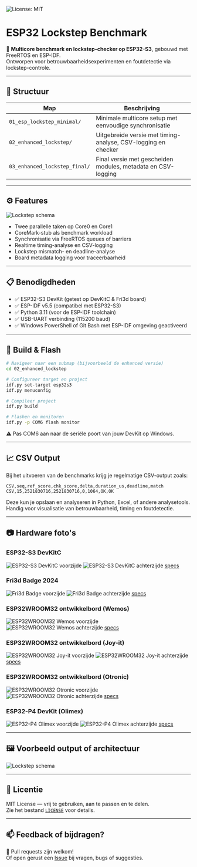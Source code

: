 ![License: MIT](https://img.shields.io/badge/License-MIT-green.svg)

# ESP32 Lockstep Benchmark

🚀 **Multicore benchmark en lockstep-checker op ESP32-S3**, gebouwd met FreeRTOS en ESP-IDF.  
Ontworpen voor betrouwbaarheidsexperimenten en foutdetectie via lockstep-controle.

---

## 📂 Structuur

| Map                        | Beschrijving                                                        |
|---------------------------|---------------------------------------------------------------------|
| `01_esp_lockstep_minimal/`        | Minimale multicore setup met eenvoudige synchronisatie             |
| `02_enhanced_lockstep/`           | Uitgebreide versie met timing-analyse, CSV-logging en checker      |
| `03_enhanced_lockstep_final/`     | Final versie met gescheiden modules, metadata en CSV-logging       |

---

## ⚙️ Features

![Lockstep schema](docs/images/Lockstep_schema.jpg)

- Twee parallelle taken op Core0 en Core1
- CoreMark-stub als benchmark workload
- Synchronisatie via FreeRTOS queues of barriers
- Realtime timing-analyse en CSV-logging
- Lockstep mismatch- en deadline-analyse
- Board metadata logging voor traceerbaarheid

---

## 📋 Benodigdheden

- ✅ ESP32-S3 DevKit (getest op DevKitC & Fri3d board)
- ✅ ESP-IDF v5.5 (compatibel met ESP32-S3)
- ✅ Python 3.11 (voor de ESP-IDF toolchain)
- ✅ USB-UART verbinding (115200 baud)
- ✅ Windows PowerShell of Git Bash met ESP-IDF omgeving geactiveerd

---

## 🔧 Build & Flash

```bash
# Navigeer naar een submap (bijvoorbeeld de enhanced versie)
cd 02_enhanced_lockstep

# Configureer target en project
idf.py set-target esp32s3
idf.py menuconfig

# Compileer project
idf.py build

# Flashen en monitoren
idf.py -p COM6 flash monitor
```
⚠️ Pas COM6 aan naar de seriële poort van jouw DevKit op Windows.

---

## 📈 CSV Output

Bij het uitvoeren van de benchmarks krijg je regelmatige CSV-output zoals:

```
CSV,seq,ref_score,chk_score,delta,duration_us,deadline,match  
CSV,15,2521830716,2521830716,0,1064,OK,OK
```

Deze kun je opslaan en analyseren in Python, Excel, of andere analysetools.  
Handig voor visualisatie van betrouwbaarheid, timing en foutdetectie.

---

## 📷 Hardware foto's

### ESP32-S3 DevKitC
![ESP32-S3 DevKitC voorzijde](docs/images/ESP32-S3-DevKitC-1_voor.jpg)
![ESP32-S3 DevKitC achterzijde](docs/images/ESP32-S3-DevKitC-1_achter.jpg)
[specs](https://www.amazon.nl/dp/B0D6B2CYNW)

### Fri3d Badge 2024
![Fri3d Badge voorzijde](docs/images/ESP32-S3_Fri3d_badge_voor.jpg)
![Fri3d Badge achterzijde](docs/images/ESP32-S3_Fri3d_badge_achter.jpg)
[specs](https://github.com/Fri3dCamp/badge_2024_hw)

### ESP32WROOM32 ontwikkelbord (Wemos)
![ESP32WROOM32 Wemos voorzijde](docs/images/ESP32WROOM32_Wemos_voor.jpg)
![ESP32WROOM32 Wemos achterzijde](docs/images/ESP32WROOM32_Wemos_achter.jpg)
[specs](https://wiki.geekworm.com/WEMOS_ESP32_Board_with_OLED)

### ESP32WROOM32 ontwikkelbord (Joy-it)
![ESP32WROOM32 Joy-it voorzijde](docs/images/ESP32WROOM32_Joy-it_voor.jpg)
![ESP32WROOM32 Joy-it achterzijde](docs/images/ESP32WROOM32_Joy-it_achter.jpg)
[specs](https://joy-it.net/en/products/SBC-NodeMCU-ESP32)

### ESP32WROOM32 ontwikkelbord (Otronic)
![ESP32WROOM32 Otronic voorzijde](docs/images/ESP32WROOM32_Otronic_voor.jpg)
![ESP32WROOM32 Otronic achterzijde](docs/images/ESP32WROOM32_Otronic_achter.jpg)
[specs](https://www.otronic.nl/nl/esp32-wroom-4mb-devkit-v1-met-losse-header-pins.html)

### ESP32-P4 DevKit (Olimex)
![ESP32-P4 Olimex voorzijde](docs/images/ESP32-P4_DevKit_voor.jpg)
![ESP32-P4 Olimex achterzijde](docs/images/ESP32-P4_DevKit_achter.jpg)
[specs](https://www.olimex.com/Products/IoT/ESP32-P4/ESP32-P4-DevKit/open-source-hardware)

---

## 🖼️ Voorbeeld output of architectuur

![Lockstep schema](docs/images/lockstep_architecture.png)

---

## 🪪 Licentie

MIT License — vrij te gebruiken, aan te passen en te delen.  
Zie het bestand [`LICENSE`](./LICENSE) voor details.

---

## 📫 Feedback of bijdragen?

👋 Pull requests zijn welkom!  
Of open gerust een [Issue](https://github.com/SergeHanssens/esp32-lockstep-benchmark/issues) bij vragen, bugs of suggesties.
